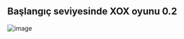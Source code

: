 ## Başlangıç seviyesinde XOX oyunu 0.2
![image](https://user-images.githubusercontent.com/88904481/141996918-7be6198a-81f8-4e29-9947-75764d6ce176.png)


